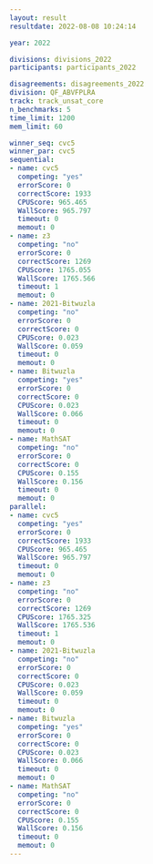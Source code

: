```yaml
---
layout: result
resultdate: 2022-08-08 10:24:14

year: 2022

divisions: divisions_2022
participants: participants_2022

disagreements: disagreements_2022
division: QF_ABVFPLRA
track: track_unsat_core
n_benchmarks: 5
time_limit: 1200
mem_limit: 60

winner_seq: cvc5
winner_par: cvc5
sequential:
- name: cvc5
  competing: "yes"
  errorScore: 0
  correctScore: 1933
  CPUScore: 965.465
  WallScore: 965.797
  timeout: 0
  memout: 0
- name: z3
  competing: "no"
  errorScore: 0
  correctScore: 1269
  CPUScore: 1765.055
  WallScore: 1765.566
  timeout: 1
  memout: 0
- name: 2021-Bitwuzla
  competing: "no"
  errorScore: 0
  correctScore: 0
  CPUScore: 0.023
  WallScore: 0.059
  timeout: 0
  memout: 0
- name: Bitwuzla
  competing: "yes"
  errorScore: 0
  correctScore: 0
  CPUScore: 0.023
  WallScore: 0.066
  timeout: 0
  memout: 0
- name: MathSAT
  competing: "no"
  errorScore: 0
  correctScore: 0
  CPUScore: 0.155
  WallScore: 0.156
  timeout: 0
  memout: 0
parallel:
- name: cvc5
  competing: "yes"
  errorScore: 0
  correctScore: 1933
  CPUScore: 965.465
  WallScore: 965.797
  timeout: 0
  memout: 0
- name: z3
  competing: "no"
  errorScore: 0
  correctScore: 1269
  CPUScore: 1765.325
  WallScore: 1765.536
  timeout: 1
  memout: 0
- name: 2021-Bitwuzla
  competing: "no"
  errorScore: 0
  correctScore: 0
  CPUScore: 0.023
  WallScore: 0.059
  timeout: 0
  memout: 0
- name: Bitwuzla
  competing: "yes"
  errorScore: 0
  correctScore: 0
  CPUScore: 0.023
  WallScore: 0.066
  timeout: 0
  memout: 0
- name: MathSAT
  competing: "no"
  errorScore: 0
  correctScore: 0
  CPUScore: 0.155
  WallScore: 0.156
  timeout: 0
  memout: 0
---
```

